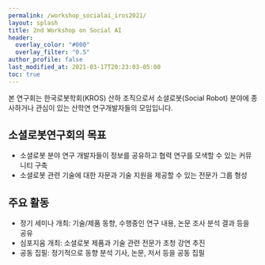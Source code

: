```yaml
---
permalink: /workshop_socialai_iros2021/
layout: splash
title: 2nd Workshop on Social AI
header:
  overlay_color: "#000"
  overlay_filter: "0.5"
author_profile: false
last_modified_at: 2021-03-17T20:23:03-05:00
toc: true
---
```

본 연구회는 한국로봇학회(KROS) 산하 조직으로서 소셜로봇(Social Robot) 분야에 종사하거나 관심이 있는 산학연 연구개발자들의 모임입니다.

## 소셜로봇연구회의 목표

* 소셜로봇 분야 연구 개발자들이 정보를 공유하고 협력 연구를 모색할 수 있는 커뮤니티 구축
* 소셜로봇 관련 기술에 대한 자문과 기술 지원을 제공할 수 있는 전문가 그룹 형성

## 주요 활동

* 정기 세미나 개최: 기술/제품 동향, 수행중인 연구 내용, 논문 조사 분석 결과 등을 공유
* 심포지움 개최: 소셜로봇 제품과 기술 관련 전문가 초청 강연 추진
* 공동 집필: 정기적으로 동향 분석 기사, 논문, 저서 등을 공동 집필

